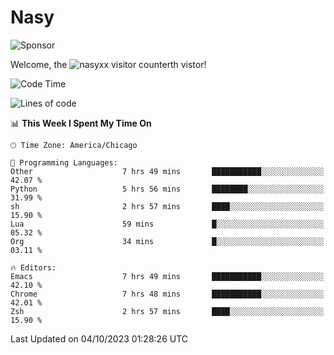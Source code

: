 # Nasy

<!--
<p align="center">
<img height="200" src="https://github-readme-stats.vercel.app/api?username=nasyxx&count_private=true&show_icons=true&theme=dracula&include_all_commits=true"/>
<img height="200" src="https://github-readme-stats.vercel.app/api/top-langs/?username=nasyxx&theme=dracula&hide=html,jupyter+notebook&count_private=true&show_icons=true"/>
</p>

  
----------------
-->

![Sponsor](https://img.shields.io/static/v1.svg?label=Sponsor&message=%E2%9D%A4&logo=GitHub&style=flat&color=pink)
 
Welcome, the ![nasyxx visitor counter](https://count.getloli.com/get/@nasyxx?theme=rule34)th vistor!
 
<!--START_SECTION:waka-->
![Code Time](http://img.shields.io/badge/Code%20Time-3%2C749%20hrs%2021%20mins-blue)

![Lines of code](https://img.shields.io/badge/From%20Hello%20World%20I%27ve%20Written-6.3%20million%20lines%20of%20code-blue)

📊 **This Week I Spent My Time On** 

```text
🕑︎ Time Zone: America/Chicago

💬 Programming Languages: 
Other                    7 hrs 49 mins       ███████████░░░░░░░░░░░░░░   42.07 % 
Python                   5 hrs 56 mins       ████████░░░░░░░░░░░░░░░░░   31.99 % 
sh                       2 hrs 57 mins       ████░░░░░░░░░░░░░░░░░░░░░   15.90 % 
Lua                      59 mins             █░░░░░░░░░░░░░░░░░░░░░░░░   05.32 % 
Org                      34 mins             █░░░░░░░░░░░░░░░░░░░░░░░░   03.11 % 

🔥 Editors: 
Emacs                    7 hrs 49 mins       ███████████░░░░░░░░░░░░░░   42.10 % 
Chrome                   7 hrs 48 mins       ███████████░░░░░░░░░░░░░░   42.01 % 
Zsh                      2 hrs 57 mins       ████░░░░░░░░░░░░░░░░░░░░░   15.90 % 
```


 Last Updated on 04/10/2023 01:28:26 UTC
<!--END_SECTION:waka-->

<!-- ![visitors](https://visitor-badge.laobi.icu/badge?page_id=nasyxx.nasyxx) -->
